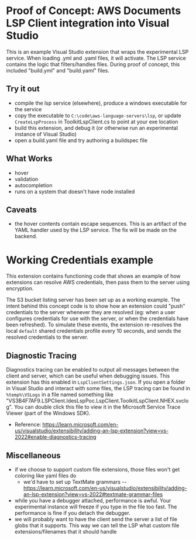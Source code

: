 # Proof of Concept: AWS Documents LSP Client integration into Visual Studio

This is an example Visual Studio extension that wraps the experimental LSP service. When loading .yml and .yaml files, it will activate. The LSP service contains the logic that filters/handles files. During proof of concept, this included "build.yml" and "build.yaml" files.

## Try it out

-   compile the lsp service (elsewhere), produce a windows executable for the service
-   copy the executable to `C:\code\aws-language-servers\lsp`, or update `CreateLspProcess` in ToolkitLspClient.cs to point at your exe location
-   build this extension, and debug it (or otherwise run an experimental instance of Visual Studio)
-   open a build.yaml file and try authoring a buildspec file

## What Works

-   hover
-   validation
-   autocompletion
-   runs on a system that doesn't have node installed

## Caveats

-   the hover contents contain escape sequences. This is an artifact of the YAML handler used by the LSP service. The fix will be made on the backend.

# Working Credentials example

This extension contains functioning code that shows an example of how extensions can resolve AWS credentials, then pass them to the server using encryption.

The S3 bucket listing server has been set up as a working example. The intent behind this concept code is to show how an extension could "push" credentials to the server whenever they are resolved (eg: when a user configures credentials for use with the server, or when the credentials have been refreshed). To simulate these events, the extension re-resolves the local `default` shared credentials profile every 10 seconds, and sends the resolved credentials to the server.

## Diagnostic Tracing

Diagnostics tracing can be enabled to output all messages between the client and server, which can be useful when debugging issues. This extension has this enabled in `LspClientSettings.json`. If you open a folder in Visual Studio and interact with some files, the LSP tracing can be found in `%temp%\VSLogs` in a file named something like "VS3B4F7AF9.LSPClient.IdesLspPoc.LspClient.ToolkitLspClient.NHEX.svclog". You can double click this file to view it in the Microsoft Service Trace Viewer (part of the Windows SDK).

-   Reference: https://learn.microsoft.com/en-us/visualstudio/extensibility/adding-an-lsp-extension?view=vs-2022#enable-diagnostics-tracing

## Miscellaneous

-   if we choose to support custom file extensions, those files won't get coloring like yaml files do
    -   we'd have to set up TextMate grammars -- https://learn.microsoft.com/en-us/visualstudio/extensibility/adding-an-lsp-extension?view=vs-2022#textmate-grammar-files
-   while you have a debugger attached, performance is awful. Your experimental instance will freeze if you type in the file too fast. The performance is fine if you detach the debugger.
-   we will probably want to have the client send the server a list of file globs that it supports. This way we can tell the LSP what custom file extensions/filenames that it should handle

